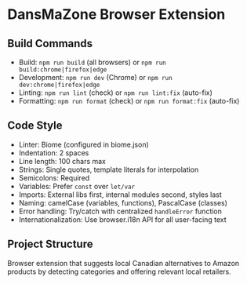 # DansMaZone Browser Extension

## Build Commands
- Build: `npm run build` (all browsers) or `npm run build:chrome|firefox|edge`
- Development: `npm run dev` (Chrome) or `npm run dev:chrome|firefox|edge`
- Linting: `npm run lint` (check) or `npm run lint:fix` (auto-fix)
- Formatting: `npm run format` (check) or `npm run format:fix` (auto-fix)

## Code Style
- Linter: Biome (configured in biome.json)
- Indentation: 2 spaces
- Line length: 100 chars max
- Strings: Single quotes, template literals for interpolation
- Semicolons: Required
- Variables: Prefer `const` over `let/var`
- Imports: External libs first, internal modules second, styles last
- Naming: camelCase (variables, functions), PascalCase (classes)
- Error handling: Try/catch with centralized `handleError` function
- Internationalization: Use browser.i18n API for all user-facing text

## Project Structure
Browser extension that suggests local Canadian alternatives to Amazon products by detecting categories and offering relevant local retailers.